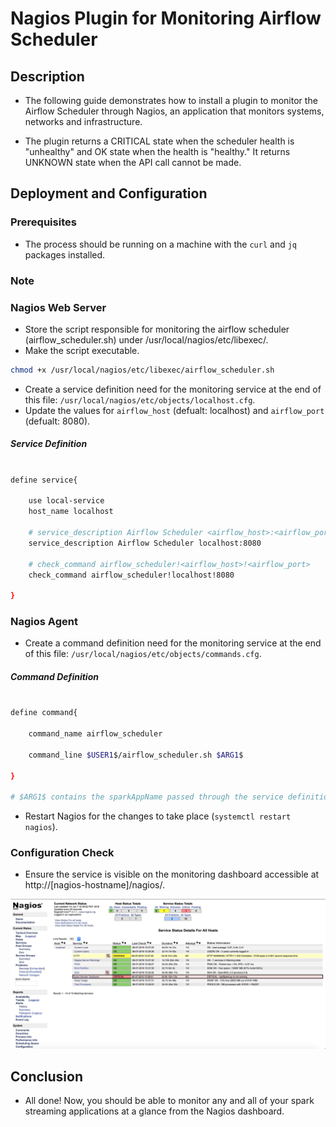 # Nagios Plugin for Monitoring Airflow Scheduler

## Description

- The following guide demonstrates how to install a plugin to monitor the Airflow Scheduler through Nagios, an application that monitors systems, networks and infrastructure.

- The plugin returns a CRITICAL state when the scheduler health is "unhealthy" and OK state when the health is "healthy." It returns UNKNOWN state when the API call cannot be made.

## Deployment and Configuration

### Prerequisites

- The process should be running on a machine with the `curl` and `jq` packages installed.

### Note

### Nagios Web Server

- Store the script responsible for monitoring the airflow scheduler (airflow_scheduler.sh) under /usr/local/nagios/etc/libexec/.
- Make the script executable.

```bash
chmod +x /usr/local/nagios/etc/libexec/airflow_scheduler.sh
```

- Create a service definition need for the monitoring service at the end of this file: `/usr/local/nagios/etc/objects/localhost.cfg`.
- Update the values for `airflow_host` (defualt: localhost) and `airflow_port`  (defualt: 8080).

##### Service Definition

```bash

define service{

    use local-service
    host_name localhost

    # service_description Airflow Scheduler <airflow_host>:<airflow_port>
    service_description Airflow Scheduler localhost:8080

    # check_command airflow_scheduler!<airflow_host>!<airflow_port>
    check_command airflow_scheduler!localhost!8080

}

```

### Nagios Agent

- Create a command definition need for the monitoring service at the end of this file: `/usr/local/nagios/etc/objects/commands.cfg`.

##### Command Definition

```bash

define command{

    command_name airflow_scheduler

    command_line $USER1$/airflow_scheduler.sh $ARG1$

}

# $ARG1$ contains the sparkAppName passed through the service definition.
```
- Restart Nagios for the changes to take place (`systemctl restart nagios`).

### Configuration Check

- Ensure the service is visible on the monitoring dashboard accessible at http://[nagios-hostname]/nagios/.

![Nagios Plugin](https://github.com/teamclairvoyant/nagios-plugins/blob/master/spark-streaming/nagios-plugin.png)

## Conclusion

- All done! Now, you should be able to monitor any and all of your spark streaming applications at a glance from the Nagios dashboard.
